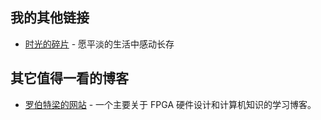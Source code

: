 
## 我的其他链接

- [时光的碎片](https://zyxir.github.io/memories/) - 愿平淡的生活中感动长存

## 其它值得一看的博客

- [罗伯特梁的网站](https://www.robertliang.club/) - 一个主要关于 FPGA 硬件设计和计算机知识的学习博客。